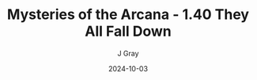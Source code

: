 ---
title: 'Mysteries of the Arcana - 1.40 They All Fall Down'
alt: 'Mysteries of the Arcana'
date: '2024-10-03'
author: 'J Gray'
artist: 'Keira'
---